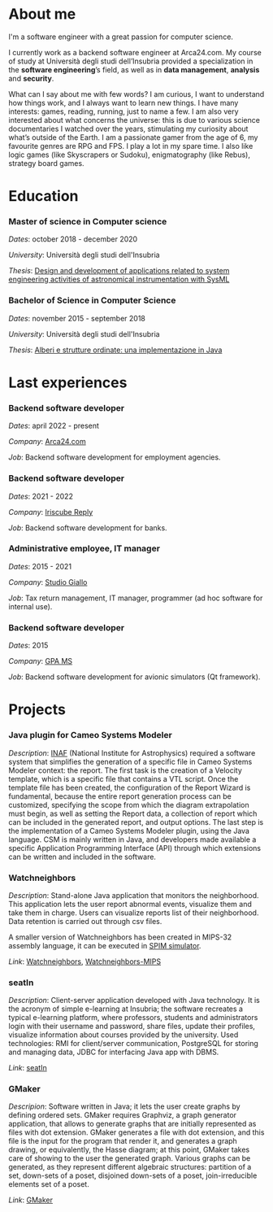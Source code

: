 # About me
I'm a software engineer with a great passion for computer science.

I currently work as a backend software engineer at Arca24.com. My course of study at Università degli studi dell’Insubria provided a specialization in the **software engineering**’s field, as well as in **data management**, **analysis** and **security**.

What can I say about me with few words? I am curious, I want to understand how things work, and I always want to learn new things. I have many interests: games, reading, running, just to name a few. I am also very interested about what concerns the universe: this is due to various science documentaries I watched over the years, stimulating my curiosity about what’s outside of the Earth. I am a passionate gamer from the age of 6, my favourite genres are RPG and FPS. I play a lot in my spare time. I also like logic games (like Skyscrapers or Sudoku), enigmatography (like Rebus), strategy board games.

# Education

### Master of science in Computer science

*Dates*: october 2018 - december 2020

*University*: Università degli studi dell'Insubria

*Thesis*: [Design and development of applications related to system engineering activities of astronomical instrumentation with SysML](https://github.com/alessandrogiovannacci/alessandrogiovannacci.github.io/blob/main/assets/thesis_master.pdf)

### Bachelor of Science in Computer Science

*Dates*: november 2015 - september 2018

*University*: Università degli studi dell'Insubria

*Thesis*: [Alberi e strutture ordinate: una implementazione in Java](https://github.com/alessandrogiovannacci/alessandrogiovannacci.github.io/blob/main/assets/thesis_bachelor.pdf)

# Last experiences

### Backend software developer

*Dates*: april 2022 - present

*Company*: [Arca24.com](https://www.arca24.com/en/)

*Job*: Backend software development for employment agencies.

### Backend software developer

*Dates*: 2021 - 2022

*Company*: [Iriscube Reply](https://www.reply.com/iriscube-reply/en)

*Job*: Backend software development for banks.

### Administrative employee, IT manager

*Dates*: 2015 - 2021

*Company*: [Studio Giallo](https://www.studiogiallo.eu/)

*Job*: Tax return management, IT manager, programmer (ad hoc software for internal use).

### Backend software developer

*Dates*: 2015

*Company*: [GPA MS](https://gpams.it/index.html)

*Job*: Backend software development for avionic simulators (Qt framework).

# Projects

### Java plugin for Cameo Systems Modeler

*Description*: [INAF](http://www.inaf.it/it) (National Institute for Astrophysics) required a software system that simplifies the generation of a specific file in Cameo Systems Modeler context: the report. The first task is the creation of a Velocity template, which is a specific file that contains a VTL script. Once the template file has been created, the configuration of the Report Wizard is fundamental, because the entire report generation process can be customized, specifying the scope from which the diagram extrapolation must begin, as well as setting the Report data, a collection of report which can be included in the generated report, and output options. The last step is the implementation of a Cameo Systems Modeler plugin, using the Java language. CSM is mainly written in Java, and developers made available a specific Application Programming Interface (API) through which extensions can be written and included in the software.

### Watchneighbors

*Description*: Stand-alone Java application that monitors the neighborhood. This application lets the user report abnormal events, visualize them and take them in charge. Users can visualize reports list of their neighborhood. Data retention is carried out through csv files.

A smaller version of Watchneighbors has been created in MIPS-32 assembly language, it can be executed in [SPIM simulator](https://spimsimulator.sourceforge.net/).

*Link*: [Watchneighbors](https://github.com/alessandrogiovannacci/WatchNeighbors), [Watchneighbors-MIPS](https://github.com/alessandrogiovannacci/Watchneighbors-MIPS)

### seatIn

*Description*: Client-server application developed with Java technology. It is the acronym of simple e-learning at Insubria; the software recreates a typical e-learning platform, where professors, students and administrators login with their username and password, share files, update their profiles, visualize information about courses provided by the university. Used technologies: RMI for client/server communication, PostgreSQL for storing and managing data, JDBC for interfacing Java app with DBMS.

*Link*: [seatIn](https://github.com/alessandrogiovannacci/seatIn)

### GMaker

*Descripion*: Software written in Java; it lets the user create graphs by defining ordered sets. GMaker requires Graphviz, a graph generator application, that allows to generate graphs that are initially represented as files with dot extension. GMaker generates a file with dot extension, and this file is the input for the program that render it, and generates a graph drawing, or equivalently, the Hasse diagram; at this point, GMaker takes care of showing to the user the generated graph. Various graphs can be generated, as they represent different algebraic structures: partition of a set, down-sets of a poset, disjoined down-sets of a poset, join-irreducible elements set of a poset.

*Link*: [GMaker](https://github.com/alessandrogiovannacci/GMaker)
